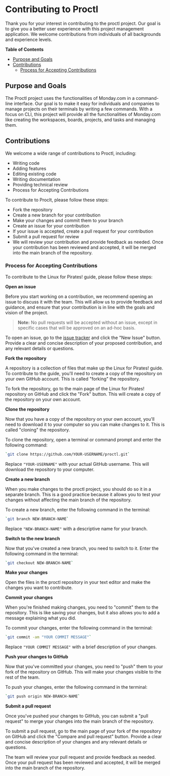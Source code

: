 # **Contributing to Proctl**

Thank you for your interest in contributing to the proctl project. Our goal is to give you a better user experience with this project management application. We welcome contributions from individuals of all backgrounds and experience levels.

**Table of Contents**

- [Purpose and Goals](#purpose-and-goals)
- [Contributions](#contributions)
  - [Process for Accepting Contributions](#process-for-accepting-contributions)

## **Purpose and Goals**

The Proctl project uses the functionalities of Monday.com in a command-line interface. Our goal is to make it easy for individuals and companies to manage projects on their terminals by writing a few commands. With a focus on CLI, this project will provide all the functionalities of Monday.com like creating the workspaces, boards, projects, and tasks and managing them.

## **Contributions**

We welcome a wide range of contributions to Proctl, including:

- Writing code
- Adding features
- Editing existing code
- Writing documentation
- Providing technical review
- Process for Accepting Contributions

To contribute to Proclt, please follow these steps:

- Fork the repository
- Create a new branch for your contribution
- Make your changes and commit them to your branch
- Create an issue for your contribution
- If your issue is accepted, create a pull request for your contribution
- Submit a pull request for review
- We will review your contribution and provide feedback as needed. Once your contribution has been reviewed and accepted, it will be merged into the main branch of the repository.

### **Process for Accepting Contributions**

To contribute to the Linux for Pirates! guide, please follow these steps:

**Open an issue** 

Before you start working on a contribution, we recommend opening an issue to discuss it with the team. This will allow us to provide feedback and guidance, and ensure that your contribution is in line with the goals and vision of the project.

> **Note:** No pull requests will be accepted without an issue, except in specific cases that will be approved on an ad-hoc basis.

To open an issue, go to the [issue tracker](https://github.com/ibilalkayy/proctl/issues) and click the "New Issue" button. Provide a clear and concise description of your proposed contribution, and any relevant details or questions.

**Fork the repository**

A repository is a collection of files that make up the Linux for Pirates! guide. To contribute to the guide, you'll need to create a copy of the repository on your own GitHub account. This is called "forking" the repository.

To fork the repository, go to the main page of the Linux for Pirates! repository on GitHub and click the "Fork" button. This will create a copy of the repository on your own account.

**Clone the repository**

Now that you have a copy of the repository on your own account, you'll need to download it to your computer so you can make changes to it. This is called "cloning" the repository.

To clone the repository, open a terminal or command prompt and enter the following command:

```bash
`git clone https://github.com/YOUR-USERNAME/proctl.git`
```

Replace `"YOUR-USERNAME"` with your actual GitHub username. This will download the repository to your computer.

**Create a new branch**

When you make changes to the proctl project, you should do so it in a separate branch. This is a good practice because it allows you to test your changes without affecting the main branch of the repository.

To create a new branch, enter the following command in the terminal:

```bash
`git branch NEW-BRANCH-NAME`
```

Replace `"NEW-BRANCH-NAME"` with a descriptive name for your branch.

**Switch to the new branch**

Now that you've created a new branch, you need to switch to it. Enter the following command in the terminal:

```bash
`git checkout NEW-BRANCH-NAME`
```

**Make your changes**

Open the files in the proctl repository in your text editor and make the changes you want to contribute.

**Commit your changes**

When you're finished making changes, you need to "commit" them to the repository. This is like saving your changes, but it also allows you to add a message explaining what you did.

To commit your changes, enter the following command in the terminal:

```bash
`git commit -am "YOUR COMMIT MESSAGE"`
```

Replace `"YOUR COMMIT MESSAGE"` with a brief description of your changes.

**Push your changes to GitHub**

Now that you've committed your changes, you need to "push" them to your fork of the repository on GitHub. This will make your changes visible to the rest of the team.

To push your changes, enter the following command in the terminal:

```bash
`git push origin NEW-BRANCH-NAME`
```

**Submit a pull request**

Once you've pushed your changes to GitHub, you can submit a "pull request" to merge your changes into the main branch of the repository.

To submit a pull request, go to the main page of your fork of the repository on GitHub and click the "Compare and pull request" button. Provide a clear and concise description of your changes and any relevant details or questions.

The team will review your pull request and provide feedback as needed. Once your pull request has been reviewed and accepted, it will be merged into the main branch of the repository.
